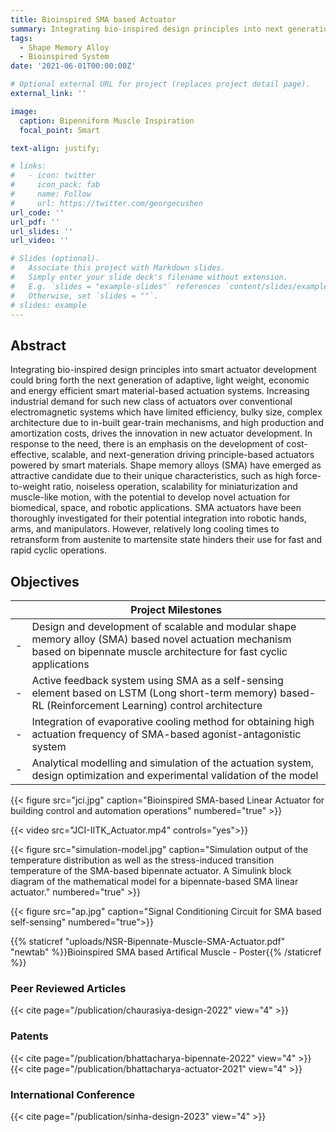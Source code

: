 ```yaml
---
title: Bioinspired SMA based Actuator
summary: Integrating bio-inspired design principles into next generation of adaptive and energy efficient shape memory alloy-based actuation systems
tags:
  - Shape Memory Alloy
  - Bioinspired System
date: '2021-06-01T00:00:00Z'

# Optional external URL for project (replaces project detail page).
external_link: ''

image:
  caption: Bipenniform Muscle Inspiration
  focal_point: Smart

text-align: justify;

# links:
#   - icon: twitter
#     icon_pack: fab
#     name: Follow
#     url: https://twitter.com/georgecushen
url_code: ''
url_pdf: ''
url_slides: ''
url_video: ''

# Slides (optional).
#   Associate this project with Markdown slides.
#   Simply enter your slide deck's filename without extension.
#   E.g. `slides = "example-slides"` references `content/slides/example-slides.md`.
#   Otherwise, set `slides = ""`.
# slides: example
---
```


## Abstract
Integrating bio-inspired design principles into smart actuator development could bring forth the next generation of adaptive, light weight, economic and energy efficient smart material-based actuation systems. Increasing industrial demand for such new class of actuators over conventional electromagnetic systems which have limited efficiency, bulky size, complex architecture due to in-built gear-train mechanisms, and high production and amortization costs, drives the innovation in new actuator development. In response to the need, there is an emphasis on the development of cost-effective, scalable, and next-generation driving principle-based actuators powered by smart materials. Shape memory alloys (SMA) have emerged as attractive candidate due to their unique characteristics, such as high force-to-weight ratio, noiseless operation, scalability for miniaturization and muscle-like motion, with the potential to develop novel actuation for biomedical, space, and robotic applications. SMA actuators have been thoroughly investigated for their potential integration into robotic hands, arms, and manipulators. However, relatively long cooling times to retransform from austenite to martensite state hinders their use for fast and rapid cyclic operations.

## Objectives
|  | Project Milestones |
|---|---|
| - | Design and development of scalable and modular shape memory alloy (SMA) based novel actuation mechanism based on bipennate muscle architecture for fast cyclic applications |
| - | Active feedback system using SMA as a self-sensing element based on LSTM (Long short-term memory) based-RL (Reinforcement Learning) control architecture |
| - | Integration of evaporative cooling method for obtaining high actuation frequency of SMA-based agonist-antagonistic system |
| - | Analytical modelling and simulation of the actuation system, design optimization and experimental validation of the model |


{{< figure src="jci.jpg" caption="Bioinspired SMA-based Linear Actuator for building control and automation operations" numbered="true" >}}

{{< video src="JCI-IITK_Actuator.mp4" controls="yes">}}

{{< figure src="simulation-model.jpg" caption="Simulation output of the temperature distribution as well as the stress-induced transition temperature of the SMA-based bipennate actuator. A Simulink block diagram of the mathematical model for a bipennate-based SMA linear actuator." numbered="true" >}}

{{< figure src="ap.jpg" caption="Signal Conditioning Circuit for SMA based self-sensing" numbered="true">}}

{{% staticref "uploads/NSR-Bipennate-Muscle-SMA-Actuator.pdf" "newtab" %}}Bioinspired SMA based Artifical Muscle - Poster{{% /staticref %}}

### Peer Reviewed Articles
{{< cite page="/publication/chaurasiya-design-2022" view="4" >}}

### Patents
{{< cite page="/publication/bhattacharya-bipennate-2022" view="4" >}}
{{< cite page="/publication/bhattacharya-actuator-2021" view="4" >}}

### International Conference
{{< cite page="/publication/sinha-design-2023" view="4" >}}